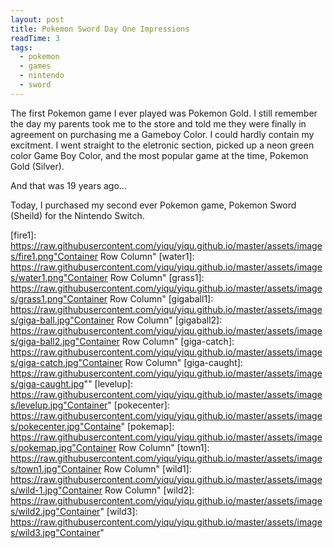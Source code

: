 ```yaml
---
layout: post
title: Pokemon Sword Day One Impressions
readTime: 3
tags:
  - pokemon
  - games
  - nintendo
  - sword
---
```


The first Pokemon game I ever played was Pokemon Gold. I still remember the day my parents took me to the store and told me
they were finally in agreement on purchasing me a Gameboy Color. I could hardly contain my excitment. I went straight to 
the eletronic section, picked up a neon green color Game Boy Color, and the most popular game at the time, Pokemon Gold (Silver).

And that was 19 years ago...
<!--more-->

Today, I purchased my second ever Pokemon game, Pokemon Sword (Sheild) for the Nintendo Switch.












[box]: https://raw.githubusercontent.com/yiqu/yiqu.github.io/master/assets/images/box.jpg "Container Row Column"
[fight1]: https://raw.githubusercontent.com/yiqu/yiqu.github.io/master/assets/images/fight1.jpg "Container Row Column"
[fire1]: https://raw.githubusercontent.com/yiqu/yiqu.github.io/master/assets/images/fire1.png"Container Row Column"
[water1]: https://raw.githubusercontent.com/yiqu/yiqu.github.io/master/assets/images/water1.png"Container Row Column"
[grass1]: https://raw.githubusercontent.com/yiqu/yiqu.github.io/master/assets/images/grass1.png"Container Row Column"
[gigaball1]: https://raw.githubusercontent.com/yiqu/yiqu.github.io/master/assets/images/giga-ball.jpg"Container Row Column"
[gigaball2]: https://raw.githubusercontent.com/yiqu/yiqu.github.io/master/assets/images/giga-ball2.jpg"Container Row Column"
[giga-catch]: https://raw.githubusercontent.com/yiqu/yiqu.github.io/master/assets/images/giga-catch.jpg"Container Row Column"
[giga-caught]: https://raw.githubusercontent.com/yiqu/yiqu.github.io/master/assets/images/giga-caught.jpg""
[levelup]: https://raw.githubusercontent.com/yiqu/yiqu.github.io/master/assets/images/levelup.jpg"Container"
[pokecenter]: https://raw.githubusercontent.com/yiqu/yiqu.github.io/master/assets/images/pokecenter.jpg"Containe"
[pokemap]: https://raw.githubusercontent.com/yiqu/yiqu.github.io/master/assets/images/pokemap.jpg"Container Row Column"
[town1]: https://raw.githubusercontent.com/yiqu/yiqu.github.io/master/assets/images/town1.jpg"Container Row Column"
[wild1]: https://raw.githubusercontent.com/yiqu/yiqu.github.io/master/assets/images/wild-1.jpg"Container Row Column"
[wild2]: https://raw.githubusercontent.com/yiqu/yiqu.github.io/master/assets/images/wild2.jpg"Container"
[wild3]: https://raw.githubusercontent.com/yiqu/yiqu.github.io/master/assets/images/wild3.jpg"Container"



